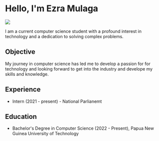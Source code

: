 # Hello, I'm Ezra Mulaga
<a href="https://www.linkedin.com/in/ezra-mulaga/"><img src="https://img.shields.io/badge/-LinkedIn-0072b1?&style=for-the-badge&logo=linkedin&logoColor=white" /></a>

I am a current computer science student with a profound interest in technology and a dedication to solving complex problems.

## Objective

My journey in computer science has led me to develop a passion for for technology and looking forward to get into the industry and develope my skills and knowledge.

## Experience
- Intern (2021 - present) - National Parlianemt
  
## Education
- Bachelor's Degree in Computer Science (2022 - Present), Papua New Guinea University of Technology

  


